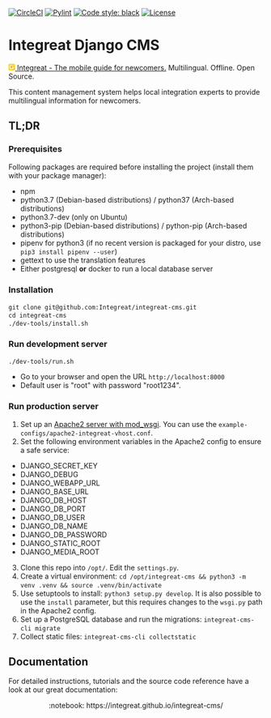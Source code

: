 [![CircleCI](https://circleci.com/gh/Integreat/integreat-cms.svg?style=shield)](https://circleci.com/gh/Integreat/integreat-cms)
[![Pylint](https://img.shields.io/badge/pylint-10.00-brightgreen)](https://www.pylint.org/)
[![Code style: black](https://img.shields.io/badge/code%20style-black-000000.svg)](https://github.com/psf/black)
[![License](https://img.shields.io/badge/License-Apache%202.0-blue.svg)](https://opensource.org/licenses/Apache-2.0)

# Integreat Django CMS

[![Logo](.github/logo.png) Integreat - The mobile guide for newcomers.](https://integreat-app.de/en/) Multilingual. Offline. Open Source.

This content management system helps local integration experts to provide multilingual information for newcomers.

## TL;DR

### Prerequisites

Following packages are required before installing the project (install them with your package manager):

* npm
* python3.7 (Debian-based distributions) / python37 (Arch-based distributions)
* python3.7-dev (only on Ubuntu)
* python3-pip (Debian-based distributions) / python-pip (Arch-based distributions)
* pipenv for python3 (if no recent version is packaged for your distro, use `pip3 install pipenv --user`)
* gettext to use the translation features
* Either postgresql **or** docker to run a local database server

### Installation

````
git clone git@github.com:Integreat/integreat-cms.git
cd integreat-cms
./dev-tools/install.sh
````

### Run development server

````
./dev-tools/run.sh
````

* Go to your browser and open the URL `http://localhost:8000`
* Default user is "root" with password "root1234".

### Run production server
1. Set up an [Apache2 server with mod_wsgi](https://docs.djangoproject.com/en/2.2/howto/deployment/wsgi/modwsgi/). You can use the `example-configs/apache2-integreat-vhost.conf`.
2. Set the following environment variables in the Apache2 config to ensure a safe service:
  * DJANGO_SECRET_KEY
  * DJANGO_DEBUG
  * DJANGO_WEBAPP_URL
  * DJANGO_BASE_URL
  * DJANGO_DB_HOST
  * DJANGO_DB_PORT
  * DJANGO_DB_USER
  * DJANGO_DB_NAME
  * DJANGO_DB_PASSWORD
  * DJANGO_STATIC_ROOT
  * DJANGO_MEDIA_ROOT
3. Clone this repo into `/opt/`. Edit the `settings.py`.
4. Create a virtual environment: `cd /opt/integreat-cms && python3 -m venv .venv && source .venv/bin/activate`
5. Use setuptools to install: `python3 setup.py develop`. It is also possible to use the `install` parameter, but this requires changes to the `wsgi.py` path in the Apache2 config.
6. Set up a PostgreSQL database and run the migrations: `integreat-cms-cli migrate`
7. Collect static files: `integreat-cms-cli collectstatic`

## Documentation

For detailed instructions, tutorials and the source code reference have a look at our great documentation:

<p align="center">:notebook: https://integreat.github.io/integreat-cms/</p>
